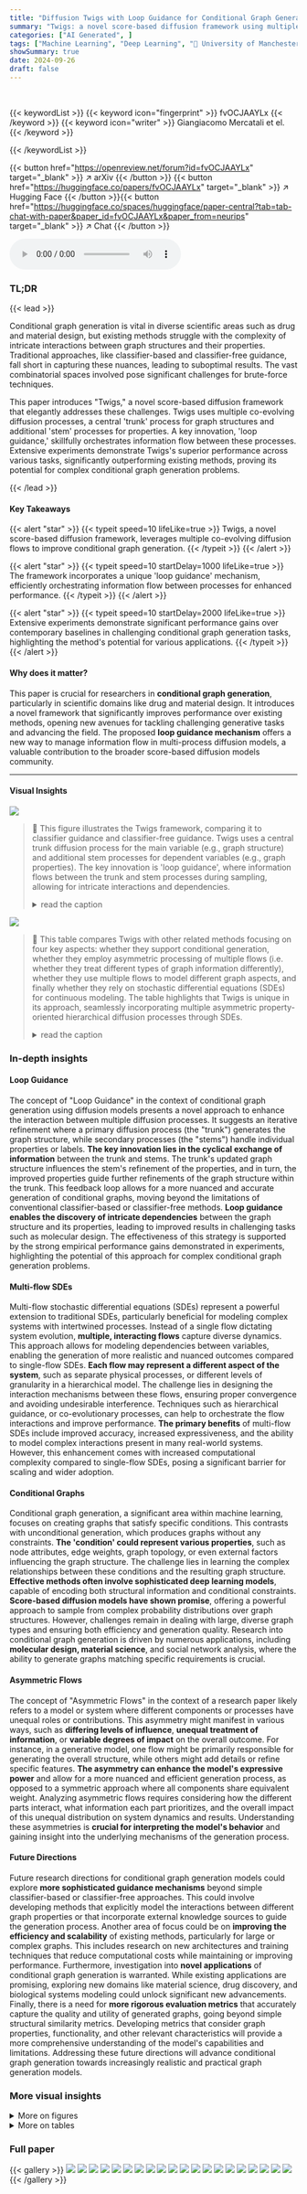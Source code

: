 ```yaml
---
title: "Diffusion Twigs with Loop Guidance for Conditional Graph Generation"
summary: "Twigs: a novel score-based diffusion framework using multiple co-evolving flows and loop guidance for superior conditional graph generation."
categories: ["AI Generated", ]
tags: ["Machine Learning", "Deep Learning", "🏢 University of Manchester",]
showSummary: true
date: 2024-09-26
draft: false
---
```


<br>

{{< keywordList >}}
{{< keyword icon="fingerprint" >}} fvOCJAAYLx {{< /keyword >}}
{{< keyword icon="writer" >}} Giangiacomo Mercatali et el. {{< /keyword >}}
 
{{< /keywordList >}}

{{< button href="https://openreview.net/forum?id=fvOCJAAYLx" target="_blank" >}}
↗ arXiv
{{< /button >}}
{{< button href="https://huggingface.co/papers/fvOCJAAYLx" target="_blank" >}}
↗ Hugging Face
{{< /button >}}{{< button href="https://huggingface.co/spaces/huggingface/paper-central?tab=tab-chat-with-paper&paper_id=fvOCJAAYLx&paper_from=neurips" target="_blank" >}}
↗ Chat
{{< /button >}}




<audio controls>
    <source src="https://ai-paper-reviewer.com/fvOCJAAYLx/podcast.wav" type="audio/wav">
    Your browser does not support the audio element.
</audio>


### TL;DR


{{< lead >}}

Conditional graph generation is vital in diverse scientific areas such as drug and material design, but existing methods struggle with the complexity of intricate interactions between graph structures and their properties.  Traditional approaches, like classifier-based and classifier-free guidance, fall short in capturing these nuances, leading to suboptimal results.  The vast combinatorial spaces involved pose significant challenges for brute-force techniques.

This paper introduces "Twigs," a novel score-based diffusion framework that elegantly addresses these challenges. Twigs uses multiple co-evolving diffusion processes, a central 'trunk' process for graph structures and additional 'stem' processes for properties.  A key innovation, 'loop guidance,' skillfully orchestrates information flow between these processes.  Extensive experiments demonstrate Twigs's superior performance across various tasks, significantly outperforming existing methods, proving its potential for complex conditional graph generation problems.

{{< /lead >}}


#### Key Takeaways

{{< alert "star" >}}
{{< typeit speed=10 lifeLike=true >}} Twigs, a novel score-based diffusion framework, leverages multiple co-evolving diffusion flows to improve conditional graph generation. {{< /typeit >}}
{{< /alert >}}

{{< alert "star" >}}
{{< typeit speed=10 startDelay=1000 lifeLike=true >}} The framework incorporates a unique 'loop guidance' mechanism, efficiently orchestrating information flow between processes for enhanced performance. {{< /typeit >}}
{{< /alert >}}

{{< alert "star" >}}
{{< typeit speed=10 startDelay=2000 lifeLike=true >}} Extensive experiments demonstrate significant performance gains over contemporary baselines in challenging conditional graph generation tasks, highlighting the method's potential for various applications. {{< /typeit >}}
{{< /alert >}}

#### Why does it matter?
This paper is crucial for researchers in **conditional graph generation**, particularly in scientific domains like drug and material design.  It introduces a novel framework that significantly improves performance over existing methods, opening new avenues for tackling challenging generative tasks and advancing the field.  The proposed **loop guidance mechanism** offers a new way to manage information flow in multi-process diffusion models, a valuable contribution to the broader score-based diffusion models community. 

------
#### Visual Insights



![](https://ai-paper-reviewer.com/fvOCJAAYLx/figures_1_1.jpg)

> 🔼 This figure illustrates the Twigs framework, comparing it to classifier guidance and classifier-free guidance.  Twigs uses a central trunk diffusion process for the main variable (e.g., graph structure) and additional stem processes for dependent variables (e.g., graph properties).  The key innovation is 'loop guidance', where information flows between the trunk and stem processes during sampling, allowing for intricate interactions and dependencies.
> <details>
> <summary>read the caption</summary>
> Figure 1: Overview of the proposed method (Twigs). We define two types of diffusion processes: (1) multiple Stem processes (sp₁), which unravel the interactions between graph structure and single properties, and (2) the Trunk process, which orchestrates the combination of the graph structure score from se with the stem process contributions from 84₁. During the forward process, the structure y, and the properties {yi}k co-evolve toward noise. In each step of the reverse process, the structure is first denoised and subsequently used to denoise the properties (indicated by the green-dashed line). Such de-noised properties are then utilized, in turn, to further denoise the structure (red line), in a process that resembles a guidance loop.
> </details>





![](https://ai-paper-reviewer.com/fvOCJAAYLx/tables_2_1.jpg)

> 🔼 This table compares Twigs with other related methods focusing on four key aspects: whether they support conditional generation, whether they employ asymmetric processing of multiple flows (i.e. whether they treat different types of graph information differently), whether they use multiple flows to model different graph aspects, and finally whether they rely on stochastic differential equations (SDEs) for continuous modeling. The table highlights that Twigs is unique in its approach, seamlessly incorporating multiple asymmetric property-oriented hierarchical diffusion processes through SDEs.
> <details>
> <summary>read the caption</summary>
> Table 1: Comparison of related methodologies. Twigs is the first method that enables a seamless orchestration of multiple asymmetric property-oriented hierarchical diffusion processes via SDEs.
> </details>





### In-depth insights


#### Loop Guidance
The concept of "Loop Guidance" in the context of conditional graph generation using diffusion models presents a novel approach to enhance the interaction between multiple diffusion processes.  It suggests an iterative refinement where a primary diffusion process (the "trunk") generates the graph structure, while secondary processes (the "stems") handle individual properties or labels. **The key innovation lies in the cyclical exchange of information** between the trunk and stems.  The trunk's updated graph structure influences the stem's refinement of the properties, and in turn, the improved properties guide further refinements of the graph structure within the trunk. This feedback loop allows for a more nuanced and accurate generation of conditional graphs, moving beyond the limitations of conventional classifier-based or classifier-free methods.  **Loop guidance enables the discovery of intricate dependencies** between the graph structure and its properties, leading to improved results in challenging tasks such as molecular design. The effectiveness of this strategy is supported by the strong empirical performance gains demonstrated in experiments, highlighting the potential of this approach for complex conditional graph generation problems.

#### Multi-flow SDEs
Multi-flow stochastic differential equations (SDEs) represent a powerful extension to traditional SDEs, particularly beneficial for modeling complex systems with intertwined processes.  Instead of a single flow dictating system evolution, **multiple, interacting flows** capture diverse dynamics. This approach allows for modeling dependencies between variables, enabling the generation of more realistic and nuanced outcomes compared to single-flow SDEs. **Each flow may represent a different aspect of the system**, such as separate physical processes, or different levels of granularity in a hierarchical model. The challenge lies in designing the interaction mechanisms between these flows, ensuring proper convergence and avoiding undesirable interference. Techniques such as hierarchical guidance, or co-evolutionary processes, can help to orchestrate the flow interactions and improve performance. **The primary benefits** of multi-flow SDEs include improved accuracy, increased expressiveness, and the ability to model complex interactions present in many real-world systems. However, this enhancement comes with increased computational complexity compared to single-flow SDEs, posing a significant barrier for scaling and wider adoption.

#### Conditional Graphs
Conditional graph generation, a significant area within machine learning, focuses on creating graphs that satisfy specific conditions.  This contrasts with unconditional generation, which produces graphs without any constraints.  **The 'condition' could represent various properties**, such as node attributes, edge weights, graph topology, or even external factors influencing the graph structure.  The challenge lies in learning the complex relationships between these conditions and the resulting graph structure.  **Effective methods often involve sophisticated deep learning models**, capable of encoding both structural information and conditional constraints. **Score-based diffusion models have shown promise**, offering a powerful approach to sample from complex probability distributions over graph structures.  However, challenges remain in dealing with large, diverse graph types and ensuring both efficiency and generation quality. Research into conditional graph generation is driven by numerous applications, including **molecular design, material science**, and social network analysis, where the ability to generate graphs matching specific requirements is crucial.

#### Asymmetric Flows
The concept of "Asymmetric Flows" in the context of a research paper likely refers to a model or system where different components or processes have unequal roles or contributions.  This asymmetry might manifest in various ways, such as **differing levels of influence**, **unequal treatment of information**, or **variable degrees of impact** on the overall outcome.  For instance, in a generative model, one flow might be primarily responsible for generating the overall structure, while others might add details or refine specific features.  **The asymmetry can enhance the model's expressive power** and allow for a more nuanced and efficient generation process, as opposed to a symmetric approach where all components share equivalent weight.   Analyzing asymmetric flows requires considering how the different parts interact, what information each part prioritizes, and the overall impact of this unequal distribution on system dynamics and results. Understanding these asymmetries is **crucial for interpreting the model's behavior** and gaining insight into the underlying mechanisms of the generation process.

#### Future Directions
Future research directions for conditional graph generation models could explore **more sophisticated guidance mechanisms** beyond simple classifier-based or classifier-free approaches.  This could involve developing methods that explicitly model the interactions between different graph properties or that incorporate external knowledge sources to guide the generation process.  Another area of focus could be on **improving the efficiency and scalability** of existing methods, particularly for large or complex graphs. This includes research on new architectures and training techniques that reduce computational costs while maintaining or improving performance.  Furthermore, investigation into **novel applications** of conditional graph generation is warranted.  While existing applications are promising, exploring new domains like material science, drug discovery, and biological systems modeling could unlock significant new advancements.  Finally, there is a need for **more rigorous evaluation metrics** that accurately capture the quality and utility of generated graphs, going beyond simple structural similarity metrics.  Developing metrics that consider graph properties, functionality, and other relevant characteristics will provide a more comprehensive understanding of the model's capabilities and limitations.  Addressing these future directions will advance conditional graph generation towards increasingly realistic and practical graph generation models.


### More visual insights

<details>
<summary>More on figures
</summary>


![](https://ai-paper-reviewer.com/fvOCJAAYLx/figures_5_1.jpg)

> 🔼 This figure visualizes the results of generating 3D molecules using the Twigs model, conditioned on individual quantum properties from the QM9 dataset. The top row displays example molecules generated by Twigs, showcasing the model's ability to generate diverse structures based on specific property constraints. The bottom row presents Kernel Density Estimation (KDE) plots comparing the distribution of predicted properties by Twigs with those from the actual data. KL divergence values quantify the difference between the two distributions for each property, providing a measure of the model's accuracy in generating molecules with the desired properties.
> <details>
> <summary>read the caption</summary>
> Figure 2: First row: Samples by Twigs for 3D molecules conditioned on single properties on QM9. Second row: KDE and KL divergence results between target and predicted properties.
> </details>



![](https://ai-paper-reviewer.com/fvOCJAAYLx/figures_6_1.jpg)

> 🔼 This figure shows the results of the Twigs model for generating 3D molecules with a single desired quantum property. The first row displays examples of the generated molecules, demonstrating the model's ability to generate diverse structures. The second row presents Kernel Density Estimation (KDE) plots and Kullback-Leibler (KL) divergence values, which measure the discrepancy between the target and predicted properties.  The KDE plots visually compare the probability distribution of the predicted property to the target, while the KL divergence quantifies the difference between these distributions. Lower KL divergence values indicate that the model is better at predicting the desired property. Overall, the figure showcases the model's ability to generate realistic and accurate molecules with specified properties.
> <details>
> <summary>read the caption</summary>
> Figure 2: First row: Samples by Twigs for 3D molecules conditioned on single properties on QM9. Second row: KDE and KL divergence results between target and predicted properties.
> </details>



![](https://ai-paper-reviewer.com/fvOCJAAYLx/figures_6_2.jpg)

> 🔼 This figure shows the results of generating 3D molecules using the Twigs model, conditioned on single quantum properties from the QM9 dataset.  The top row displays example molecules generated by Twigs for different properties (Cv, μ, α, Δε, EHOMO, ELUMO). The bottom row presents a comparison of the predicted property distributions (using Kernel Density Estimation, KDE) with the actual target distributions for each property. KL divergence values quantify the difference between the predicted and target distributions, indicating the accuracy of the model's predictions.
> <details>
> <summary>read the caption</summary>
> Figure 2: First row: Samples by Twigs for 3D molecules conditioned on single properties on QM9. Second row: KDE and KL divergence results between target and predicted properties.
> </details>



![](https://ai-paper-reviewer.com/fvOCJAAYLx/figures_8_1.jpg)

> 🔼 This figure visualizes the results of applying the Twigs model to the Community-small and Enzymes datasets. The top two rows show example graphs generated by Twigs for each dataset. The bottom two rows present Kernel Density Estimation (KDE) plots, comparing the distributions of four graph properties (Density, Clustering, Assortativity, and Transitivity) generated by Twigs and MOOD against the true data distributions.  The KL divergence values quantify the difference between the generated and true distributions for each property.
> <details>
> <summary>read the caption</summary>
> Figure 5: Visualization of Community-small and Enzymes datasets. First and second rows: samples generated by Twigs. Third and fourth rows: KDE plots and corresponding KL divergence values.
> </details>



</details>




<details>
<summary>More on tables
</summary>


![](https://ai-paper-reviewer.com/fvOCJAAYLx/tables_3_1.jpg)
> 🔼 The table compares Twigs against other related methods in terms of several key aspects: whether they handle conditional generation, whether they use asymmetric or symmetric processes, whether they use multiple flows, and whether they rely on continuous-time stochastic differential equations (SDEs).  Twigs is highlighted as the first approach to seamlessly integrate multiple asymmetric property-oriented hierarchical diffusion processes through SDEs.
> <details>
> <summary>read the caption</summary>
> Table 1: Comparison of related methodologies. Twigs is the first method that enables a seamless orchestration of multiple asymmetric property-oriented hierarchical diffusion processes via SDEs.
> </details>

![](https://ai-paper-reviewer.com/fvOCJAAYLx/tables_5_1.jpg)
> 🔼 This table presents the Mean Absolute Error (MAE) for various machine learning models in predicting single target quantum properties for molecules in the QM9 dataset.  Lower MAE values indicate better performance. The models compared include EDM, GeoLDM, EEGSDE, EquiFM, TEDMol, JODO, and the proposed Twigs method. The properties predicted are Cv, μ, α, Δε, εHOMO, and εLUMO.
> <details>
> <summary>read the caption</summary>
> Table 3: MAE↓ results on single target quantum property for the QM9 dataset.
> </details>

![](https://ai-paper-reviewer.com/fvOCJAAYLx/tables_5_2.jpg)
> 🔼 This table presents the results of evaluating the novelty, atom stability, and molecule stability for the QM9 dataset when generating molecules with a single desired quantum property.  The metrics assess how well the generated molecules are novel (different from existing molecules), how stable the atom configurations are, and how stable the overall molecular structures are. The table compares the performance of the proposed Twigs method against several baselines (EDM, EEGSDE, TEDMol, and JODO) across six different quantum properties (Cv, μ, Δε, α, εHOMO, and εLUMO).
> <details>
> <summary>read the caption</summary>
> Table 4: Novelty, atom & molecule stability for QM9 single property.
> </details>

![](https://ai-paper-reviewer.com/fvOCJAAYLx/tables_6_1.jpg)
> 🔼 This table presents the Mean Absolute Error (MAE) results for generating molecules with multiple desired properties on the QM9 dataset.  It compares the performance of Twigs against several baselines (EDM, EEGSDE, TEDMol, JODO) across different combinations of properties (Cv, μ, Δε, α, ELUMO, μ). Lower MAE values indicate better performance.
> <details>
> <summary>read the caption</summary>
> Table 5: MAE (↓) for conditional generation on QM9 with multiple properties.
> </details>

![](https://ai-paper-reviewer.com/fvOCJAAYLx/tables_7_1.jpg)
> 🔼 This table presents the results of the novel top 5% docking score on the ZINC250K dataset.  The results are compared across different models (REINVENT, MORLD, HierVAE, GDSS, MOOD, and Twigs).  The best performing model for each target protein (parp1, fa7, 5ht1b, braf, and jak2) is shown in bold, while the second best is highlighted in gray. This table shows that Twigs performs very well against other existing methods and provides a robust evaluation of the model's performance on a large and complex dataset.
> <details>
> <summary>read the caption</summary>
> Table 6: Novel top 5% docking score on ZINC250K. Best is boldfaced, second-best is in gray
> </details>

![](https://ai-paper-reviewer.com/fvOCJAAYLx/tables_7_2.jpg)
> 🔼 This table presents the results of the 'Novel hit ratio' metric on the ZINC250K dataset for molecule generation.  The Novel hit ratio measures the percentage of unique molecules generated that have a Tanimoto similarity of less than 0.4 with the training molecules (molecules considered novel). Results are shown for five target proteins (parp1, fa7, 5ht1b, braf, jak2) and several models including REINVENT, MORLD, HierVAE, GDSS, MOOD, and Twigs. Higher values of Novel hit ratio indicate better performance in generating novel molecules.
> <details>
> <summary>read the caption</summary>
> Table 7: Novel hit ratio (↑) results on ZINC250K.
> </details>

![](https://ai-paper-reviewer.com/fvOCJAAYLx/tables_8_1.jpg)
> 🔼 This table compares the performance of different models (GDSS, GDSS-T, Digress, MOOD-1, MOOD-4, and Twigs) on two datasets (Community Small and Enzymes) when generating graphs with a single desired property.  Each model's performance is evaluated using Mean Absolute Error (MAE) for four different graph properties: Density, Clustering, Assortativity, and Transitivity. Lower MAE values indicate better performance.
> <details>
> <summary>read the caption</summary>
> Table 8: MAE (↓) values on Community-small and Enzymes, conditioned on single properties.
> </details>

![](https://ai-paper-reviewer.com/fvOCJAAYLx/tables_8_2.jpg)
> 🔼 This table presents the Mean Absolute Error (MAE) results for three properties (α, μ, Δε) on the QM9 dataset. It compares the performance of the JODO and Twigs models, highlighting Twigs' superior performance in achieving lower MAE values for all three properties.
> <details>
> <summary>read the caption</summary>
> Table 9: MAE values over three properties for QM9.
> </details>

![](https://ai-paper-reviewer.com/fvOCJAAYLx/tables_9_1.jpg)
> 🔼 This table compares the performance of different models (GDSS, Digress, MOOD, and Twigs) on the Community-small dataset for predicting graph properties.  Three different sets of properties are considered: Pair1 (Density and Clustering), Pair2 (Density and Assortativity), and Triplet (Density, Clustering, and Assortativity). The MAE (Mean Absolute Error) for each model and property pair is reported. Lower MAE values indicate better performance.
> <details>
> <summary>read the caption</summary>
> Table 10: MAE results for two and three properties on community small.
> </details>

![](https://ai-paper-reviewer.com/fvOCJAAYLx/tables_9_2.jpg)
> 🔼 This table shows the training time taken for different models (Twigs with 1 and 3 secondary diffusion flows, GDSS, and Digress) on two datasets (Community-small and Enzymes) for 5000 epochs.  It allows for comparison of the computational cost of the proposed method (Twigs) against existing methods.
> <details>
> <summary>read the caption</summary>
> Table 11: Overall training time for 5,000 epochs (hours and minutes) for Twigs with different secondary diffusion flows, GDSS, and Digress on the Community-small and Enzymes datasets.
> </details>

![](https://ai-paper-reviewer.com/fvOCJAAYLx/tables_18_1.jpg)
> 🔼 This table presents additional results for molecular stability in 2D and Fréchet ChemNet Distance (FCD) for 2D and 3D.  It shows the performance of the Twigs model on different molecular properties (Cv, μ, α, Δε, εHOMO, εLUMO), quantified by the Mol-S-2D (higher is better), FCD-2D (lower is better), and FCD-3D (lower is better) metrics.  These metrics evaluate the quality of generated molecules in terms of their structural stability and similarity to real-world molecules.
> <details>
> <summary>read the caption</summary>
> Table 12: Molecule quality results.
> </details>

![](https://ai-paper-reviewer.com/fvOCJAAYLx/tables_19_1.jpg)
> 🔼 This table presents the results of the novel top 5% docking score on the ZINC250K dataset. The best performing model for each target protein is shown in bold, while the second-best is highlighted in gray.  The table compares the performance of Twigs against several other methods (REINVENT, MORLD, HierVAE, GDSS, MOOD).  It showcases Twigs' superior performance in most cases, emphasizing its effectiveness in molecule optimization tasks.
> <details>
> <summary>read the caption</summary>
> Table 6: Novel top 5% docking score on ZINC250K. Best is boldfaced, second-best is in gray
> </details>

![](https://ai-paper-reviewer.com/fvOCJAAYLx/tables_19_2.jpg)
> 🔼 This table compares the inference time per molecule for the Twigs model and the MOOD model.  The results show that Twigs takes slightly longer (0.378 seconds) than MOOD (0.267 seconds) to generate a single molecule.
> <details>
> <summary>read the caption</summary>
> Table 14: Runtime for inference on molecule generation.
> </details>

![](https://ai-paper-reviewer.com/fvOCJAAYLx/tables_20_1.jpg)
> 🔼 This table compares Twigs with several related methods in terms of their use of conditional generation, asymmetric processes, multiple flows, and continuous SDEs. It highlights that Twigs uniquely combines all of these features, making it a novel approach to conditional graph generation.
> <details>
> <summary>read the caption</summary>
> Table 1: Comparison of related methodologies. Twigs is the first method that enables a seamless orchestration of multiple asymmetric property-oriented hierarchical diffusion processes via SDEs.
> </details>

</details>




### Full paper

{{< gallery >}}
<img src="https://ai-paper-reviewer.com/fvOCJAAYLx/1.png" class="grid-w50 md:grid-w33 xl:grid-w25" />
<img src="https://ai-paper-reviewer.com/fvOCJAAYLx/2.png" class="grid-w50 md:grid-w33 xl:grid-w25" />
<img src="https://ai-paper-reviewer.com/fvOCJAAYLx/3.png" class="grid-w50 md:grid-w33 xl:grid-w25" />
<img src="https://ai-paper-reviewer.com/fvOCJAAYLx/4.png" class="grid-w50 md:grid-w33 xl:grid-w25" />
<img src="https://ai-paper-reviewer.com/fvOCJAAYLx/5.png" class="grid-w50 md:grid-w33 xl:grid-w25" />
<img src="https://ai-paper-reviewer.com/fvOCJAAYLx/6.png" class="grid-w50 md:grid-w33 xl:grid-w25" />
<img src="https://ai-paper-reviewer.com/fvOCJAAYLx/7.png" class="grid-w50 md:grid-w33 xl:grid-w25" />
<img src="https://ai-paper-reviewer.com/fvOCJAAYLx/8.png" class="grid-w50 md:grid-w33 xl:grid-w25" />
<img src="https://ai-paper-reviewer.com/fvOCJAAYLx/9.png" class="grid-w50 md:grid-w33 xl:grid-w25" />
<img src="https://ai-paper-reviewer.com/fvOCJAAYLx/10.png" class="grid-w50 md:grid-w33 xl:grid-w25" />
<img src="https://ai-paper-reviewer.com/fvOCJAAYLx/11.png" class="grid-w50 md:grid-w33 xl:grid-w25" />
<img src="https://ai-paper-reviewer.com/fvOCJAAYLx/12.png" class="grid-w50 md:grid-w33 xl:grid-w25" />
<img src="https://ai-paper-reviewer.com/fvOCJAAYLx/13.png" class="grid-w50 md:grid-w33 xl:grid-w25" />
<img src="https://ai-paper-reviewer.com/fvOCJAAYLx/14.png" class="grid-w50 md:grid-w33 xl:grid-w25" />
<img src="https://ai-paper-reviewer.com/fvOCJAAYLx/15.png" class="grid-w50 md:grid-w33 xl:grid-w25" />
<img src="https://ai-paper-reviewer.com/fvOCJAAYLx/16.png" class="grid-w50 md:grid-w33 xl:grid-w25" />
<img src="https://ai-paper-reviewer.com/fvOCJAAYLx/17.png" class="grid-w50 md:grid-w33 xl:grid-w25" />
<img src="https://ai-paper-reviewer.com/fvOCJAAYLx/18.png" class="grid-w50 md:grid-w33 xl:grid-w25" />
<img src="https://ai-paper-reviewer.com/fvOCJAAYLx/19.png" class="grid-w50 md:grid-w33 xl:grid-w25" />
<img src="https://ai-paper-reviewer.com/fvOCJAAYLx/20.png" class="grid-w50 md:grid-w33 xl:grid-w25" />
{{< /gallery >}}